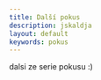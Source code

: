 ```yaml
---
title: Další pokus
description: jskaldja
layout: default
keywords: pokus
---
```

dalsi ze serie pokusu :)